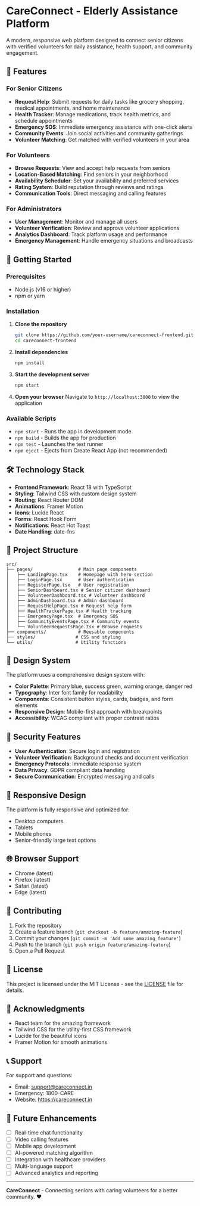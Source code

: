 # CareConnect - Elderly Assistance Platform

A modern, responsive web platform designed to connect senior citizens with verified volunteers for daily assistance, health support, and community engagement.

## 🌟 Features

### For Senior Citizens
- **Request Help**: Submit requests for daily tasks like grocery shopping, medical appointments, and home maintenance
- **Health Tracker**: Manage medications, track health metrics, and schedule appointments
- **Emergency SOS**: Immediate emergency assistance with one-click alerts
- **Community Events**: Join social activities and community gatherings
- **Volunteer Matching**: Get matched with verified volunteers in your area

### For Volunteers
- **Browse Requests**: View and accept help requests from seniors
- **Location-Based Matching**: Find seniors in your neighborhood
- **Availability Scheduler**: Set your availability and preferred services
- **Rating System**: Build reputation through reviews and ratings
- **Communication Tools**: Direct messaging and calling features

### For Administrators
- **User Management**: Monitor and manage all users
- **Volunteer Verification**: Review and approve volunteer applications
- **Analytics Dashboard**: Track platform usage and performance
- **Emergency Management**: Handle emergency situations and broadcasts

## 🚀 Getting Started

### Prerequisites
- Node.js (v16 or higher)
- npm or yarn

### Installation

1. **Clone the repository**
   ```bash
   git clone https://github.com/your-username/careconnect-frontend.git
   cd careconnect-frontend
   ```

2. **Install dependencies**
   ```bash
   npm install
   ```

3. **Start the development server**
   ```bash
   npm start
   ```

4. **Open your browser**
   Navigate to `http://localhost:3000` to view the application

### Available Scripts

- `npm start` - Runs the app in development mode
- `npm build` - Builds the app for production
- `npm test` - Launches the test runner
- `npm eject` - Ejects from Create React App (not recommended)

## 🛠️ Technology Stack

- **Frontend Framework**: React 18 with TypeScript
- **Styling**: Tailwind CSS with custom design system
- **Routing**: React Router DOM
- **Animations**: Framer Motion
- **Icons**: Lucide React
- **Forms**: React Hook Form
- **Notifications**: React Hot Toast
- **Date Handling**: date-fns

## 📁 Project Structure

```
src/
├── pages/                 # Main page components
│   ├── LandingPage.tsx    # Homepage with hero section
│   ├── LoginPage.tsx      # User authentication
│   ├── RegisterPage.tsx   # User registration
│   ├── SeniorDashboard.tsx # Senior citizen dashboard
│   ├── VolunteerDashboard.tsx # Volunteer dashboard
│   ├── AdminDashboard.tsx # Admin dashboard
│   ├── RequestHelpPage.tsx # Request help form
│   ├── HealthTrackerPage.tsx # Health tracking
│   ├── EmergencyPage.tsx  # Emergency SOS
│   ├── CommunityEventsPage.tsx # Community events
│   └── VolunteerRequestsPage.tsx # Browse requests
├── components/            # Reusable components
├── styles/               # CSS and styling
└── utils/                # Utility functions
```

## 🎨 Design System

The platform uses a comprehensive design system with:

- **Color Palette**: Primary blue, success green, warning orange, danger red
- **Typography**: Inter font family for readability
- **Components**: Consistent button styles, cards, badges, and form elements
- **Responsive Design**: Mobile-first approach with breakpoints
- **Accessibility**: WCAG compliant with proper contrast ratios

## 🔐 Security Features

- **User Authentication**: Secure login and registration
- **Volunteer Verification**: Background checks and document verification
- **Emergency Protocols**: Immediate response system
- **Data Privacy**: GDPR compliant data handling
- **Secure Communication**: Encrypted messaging and calls

## 📱 Responsive Design

The platform is fully responsive and optimized for:
- Desktop computers
- Tablets
- Mobile phones
- Senior-friendly large text options

## 🌐 Browser Support

- Chrome (latest)
- Firefox (latest)
- Safari (latest)
- Edge (latest)

## 🤝 Contributing

1. Fork the repository
2. Create a feature branch (`git checkout -b feature/amazing-feature`)
3. Commit your changes (`git commit -m 'Add some amazing feature'`)
4. Push to the branch (`git push origin feature/amazing-feature`)
5. Open a Pull Request

## 📄 License

This project is licensed under the MIT License - see the [LICENSE](LICENSE) file for details.

## 🙏 Acknowledgments

- React team for the amazing framework
- Tailwind CSS for the utility-first CSS framework
- Lucide for the beautiful icons
- Framer Motion for smooth animations

## 📞 Support

For support and questions:
- Email: support@careconnect.in
- Emergency: 1800-CARE
- Website: https://careconnect.in

## 🔮 Future Enhancements

- [ ] Real-time chat functionality
- [ ] Video calling features
- [ ] Mobile app development
- [ ] AI-powered matching algorithm
- [ ] Integration with healthcare providers
- [ ] Multi-language support
- [ ] Advanced analytics and reporting

---

**CareConnect** - Connecting seniors with caring volunteers for a better community. ❤️ 
